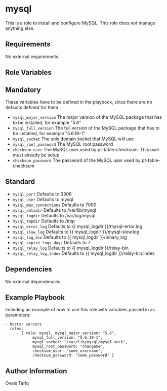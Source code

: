 mysql
========
This is a role to install and configure MySQL. This role does not manage anything else.

Requirements
------------

No external requirements.

Role Variables
--------------

## Mandatory
These variables have to be defined in the playbook, since there are no defaults defined for them
* `mysql_major_version` The major version of the MySQL package that has to be installed, for example "5.6"
* `mysql_full_version` The full version of the MySQL package that has to be installed, for example "5.6.19-1"
* `mysql_socket` The unix domain socket that MySQL will use
* `mysql_root_password` The MySQL root password
* `checksum_user` The MySQL user used by pt-table-checksum. This user must already be setup
* `checksum_password` The password of the MySQL user used by pt-table-checksum

## Standard
* `mysql_port` Defaults to 3306
* `mysql_user` Defaults to mysql
* `mysql_max_connections` Defaults to 7000
* `mysql_datadir` Defaults to /var/lib/mysql
* `mysql_logdir` Defaults to /var/log/mysql
* `mysql_tmpdir` Defaults to /tmp
* `mysql_error_log` Defaults to {{ mysql_logdir }}/mysql-error.log
* `mysql_slow_log` Defaults to {{ mysql_logdir }}/mysql-slow.log
* `mysql_log_bin` Defaults to {{ mysql_logdir }}/binary_log
* `mysql_expire_logs_days` Defaults to 7
* `mysql_relay_log` Defaults to {{ mysql_logdir }}/relay-bin
* `mysql_relay_log_index` Defaults to {{ mysql_logdir }}/relay-bin.index

Dependencies
------------

No external dependencies

Example Playbook
-------------------------

Including an example of how to use this role with variables passed in as parameters:

    - hosts: servers
      roles:
         - { role: mysql, mysql_major_version: "5.6", 
                mysql_full_version: "5.6.19-1", 
                mysql_socket: "/var/lib/mysql/mysql.sock", 
                mysql_root_password: "changeme",
                checksum_user: "some_username",
                checksum_password: "some_password" }

Author Information
------------------

Ovais Tariq